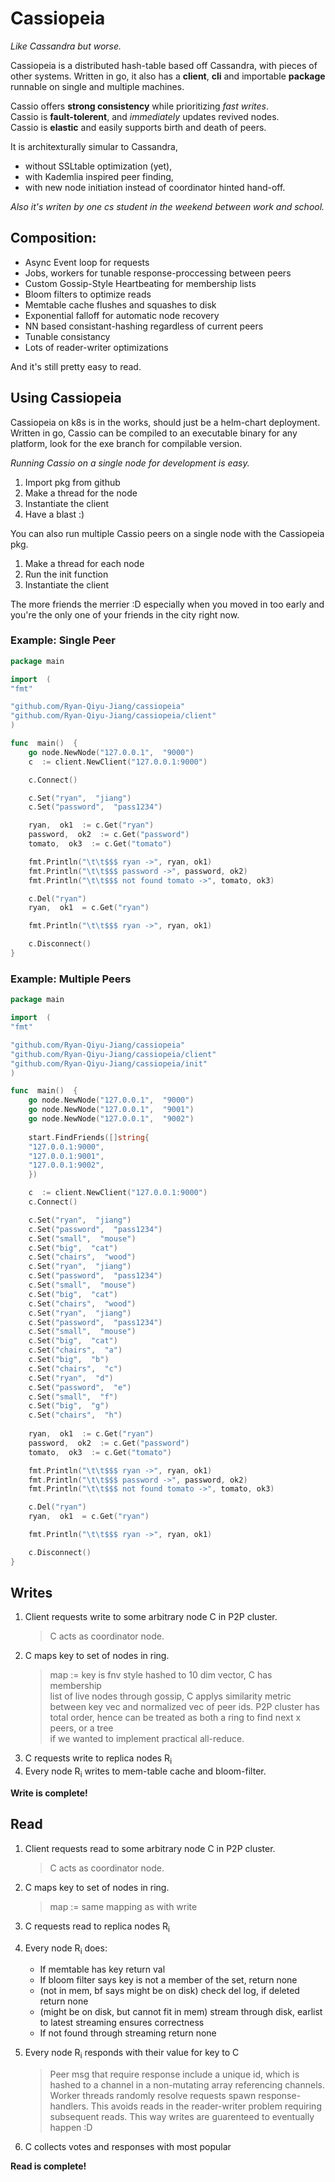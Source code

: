 # Cassiopeia

*Like Cassandra but worse.*

Cassiopeia is a distributed hash-table based off Cassandra, with pieces of other systems.
Written in go, it also has a **client**, **cli** and importable **package** runnable on single and multiple machines.

Cassio offers **strong consistency** while prioritizing *fast writes*. <br/>
Cassio is **fault-tolerent**, and *immediately* updates revived nodes.<br/>
Cassio is **elastic** and easily supports birth and death of peers.

It is architexturally simular to Cassandra, 
*  without SSLtable optimization (yet), 
* with Kademlia inspired peer finding, 
* with new node initiation instead of coordinator hinted hand-off. 

*Also it's writen by one cs student in the weekend between work and school.*


## Composition:

 - Async Event loop for requests
 - Jobs, workers for tunable response-proccessing between peers
 - Custom Gossip-Style Heartbeating for membership lists
 - Bloom filters to optimize reads
 - Memtable cache flushes and squashes to disk
 - Exponential falloff for automatic node recovery
 - NN based consistant-hashing regardless of current peers
 - Tunable consistancy
 - Lots of reader-writer optimizations
 
 And it's still pretty easy to read.


## Using Cassiopeia

Cassiopeia on k8s is in the works, should just be a helm-chart deployment.
Written in go, Cassio can be compiled to an executable binary for any platform, look for the exe branch for compilable version.

*Running Cassio on a single node for development is easy.*

 1. Import pkg from github 
 2. Make a thread for the node 
 3. Instantiate the client 
 4. Have a blast :)

You can also run multiple Cassio peers on a single node with the Cassiopeia pkg.
1. Make a thread for each node
2. Run the init function
3. Instantiate the client 

The more friends the merrier :D especially when you moved  in too early and you're the only one of your friends in the city right now.


### Example: Single Peer
```go
package main

import  (
"fmt"

"github.com/Ryan-Qiyu-Jiang/cassiopeia"
"github.com/Ryan-Qiyu-Jiang/cassiopeia/client"
)

func  main()  {
	go node.NewNode("127.0.0.1",  "9000")
	c  := client.NewClient("127.0.0.1:9000")

	c.Connect()

	c.Set("ryan",  "jiang")
	c.Set("password",  "pass1234")

	ryan,  ok1  := c.Get("ryan")
	password,  ok2  := c.Get("password")
	tomato,  ok3  := c.Get("tomato")

	fmt.Println("\t\t$$$ ryan ->", ryan, ok1)
	fmt.Println("\t\t$$$ password ->", password, ok2)
	fmt.Println("\t\t$$$ not found tomato ->", tomato, ok3)

	c.Del("ryan")
	ryan,  ok1  = c.Get("ryan")

	fmt.Println("\t\t$$$ ryan ->", ryan, ok1)

	c.Disconnect()
}
```

### Example: Multiple Peers
```go
package main

import  (
"fmt"

"github.com/Ryan-Qiyu-Jiang/cassiopeia"
"github.com/Ryan-Qiyu-Jiang/cassiopeia/client"
"github.com/Ryan-Qiyu-Jiang/cassiopeia/init"
)

func  main()  {
	go node.NewNode("127.0.0.1",  "9000")
	go node.NewNode("127.0.0.1",  "9001")
	go node.NewNode("127.0.0.1",  "9002")
	
	start.FindFriends([]string{
	"127.0.0.1:9000",
	"127.0.0.1:9001",
	"127.0.0.1:9002",
	})

	c  := client.NewClient("127.0.0.1:9000")
	c.Connect()

	c.Set("ryan",  "jiang")
	c.Set("password",  "pass1234")
	c.Set("small",  "mouse")
	c.Set("big",  "cat")
	c.Set("chairs",  "wood")
	c.Set("ryan",  "jiang")
	c.Set("password",  "pass1234")
	c.Set("small",  "mouse")
	c.Set("big",  "cat")
	c.Set("chairs",  "wood")
	c.Set("ryan",  "jiang")
	c.Set("password",  "pass1234")
	c.Set("small",  "mouse")
	c.Set("big",  "cat")
	c.Set("chairs",  "a")
	c.Set("big",  "b")
	c.Set("chairs",  "c")
	c.Set("ryan",  "d")
	c.Set("password",  "e")
	c.Set("small",  "f")
	c.Set("big",  "g")
	c.Set("chairs",  "h")
	  
	ryan,  ok1  := c.Get("ryan")
	password,  ok2  := c.Get("password")
	tomato,  ok3  := c.Get("tomato")

	fmt.Println("\t\t$$$ ryan ->", ryan, ok1)
	fmt.Println("\t\t$$$ password ->", password, ok2)
	fmt.Println("\t\t$$$ not found tomato ->", tomato, ok3)

	c.Del("ryan")
	ryan,  ok1  = c.Get("ryan")

	fmt.Println("\t\t$$$ ryan ->", ryan, ok1)

	c.Disconnect()
}
```


## Writes

 1. Client requests write to some arbitrary node C in P2P cluster.   
     > C acts as coordinator node.
 2. C maps key to set of nodes in ring.
	> map := key is fnv style hashed to 10 dim vector, C has membership    
   list of live nodes through gossip, C applys similarity metric between
   key vec and normalized vec of peer ids. P2P cluster has total order, 
   hence can be treated as both a ring to find next x peers, or a tree  
   if we wanted to implement practical all-reduce.
3. C requests write to replica nodes R<sub>i</sub>
4. Every node R<sub>i</sub> writes to mem-table cache and bloom-filter.

**Write is complete!**  


## Read
 1. Client requests read to some arbitrary node C in P2P cluster.   
     > C acts as coordinator node.
 2. C maps key to set of nodes in ring.
	> map := same mapping as with write
3. C requests read to replica nodes R<sub>i</sub>
4. Every node R<sub>i</sub> does:
	+ If memtable has key return val
	+ If bloom filter says key is not a member of the set, return none
	+ (not in mem, bf says might be on disk) check del log, if deleted return none
	+ (might be on disk, but cannot fit in mem) stream through disk, earlist to latest streaming ensures correctness
	+ If not found through streaming return none
5. Every node R<sub>i</sub> responds with their value for key to C

	> Peer msg that require response include a unique id, which is hashed to a channel in a non-mutating array referencing channels. Worker threads randomly resolve requests spawn response-handlers. This avoids reads in the reader-writer problem requiring subsequent reads. This way writes are guarenteed to eventually happen :D
	
7. C collects votes and responses with most popular

**Read is complete!**

